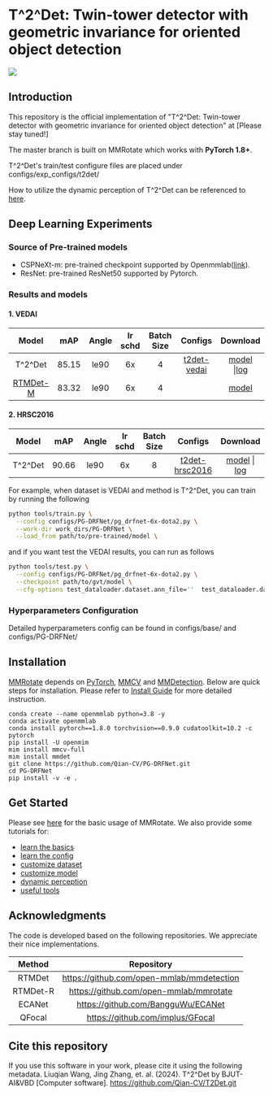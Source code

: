 # T^2^Det: Twin-tower detector with geometric invariance for oriented object detection

![](docs/Figure/Fig1.png)

## Introduction

This repository is the official implementation of "T^2^Det: Twin-tower detector with geometric invariance for oriented object detection" at [Please stay tuned!]

The master branch is built on MMRotate which works with **PyTorch 1.8+**.

T^2^Det's train/test configure files are placed under configs/exp_configs/t2det/

How to utilize the dynamic perception of T^2^Det can be referenced to [here](docs/en/tutorials/dynamic_perception.md).

## Deep Learning Experiments

### Source of Pre-trained models

* CSPNeXt-m: pre-trained checkpoint supported by Openmmlab([link](https://download.openmmlab.com/mmdetection/v3.0/rtmdet/cspnext_rsb_pretrain/cspnext-m_8xb256-rsb-a1-600e_in1k-ecb3bbd9.pth)).
* ResNet: pre-trained ResNet50 supported by Pytorch.

### Results and models


#### 1. VEDAI

|                    Model                     |  mAP  | Angle | lr schd | Batch Size |                           Configs                            |                           Download                           |
| :------------------------------------------: | :---: | :---: | :-----: | :--------: | :----------------------------------------------------------: | :----------------------------------------------------------: |
|                   T^2^Det                    | 85.15 | le90  |   6x    |     4      | [t2det-vedai](./configs\exp_configs\t2det\VEDAI\t2det_rtmdet_m-6x-vedai.py) | [model](https://drive.google.com/file/d/1SSPv49ms1Vs9tGHj48TZ3zdjqaVAWASo/view?usp=sharing) \|[log](./tools/work_dirs/PG-DRFNet/VEDAI_log.log) |
| [RTMDet-M](https://arxiv.org/abs/2212.07784) | 83.32 | le90  |   6x    |     4      |                                                              | [model](https://drive.google.com/file/d/1_fTCD_vKP3rrCnvSkHgeOOEzBjc3n55-/view?usp=sharing) |

#### 2. HRSC2016

|  Model  |  mAP  | Angle | lr schd | Batch Size |                           Configs                            |                           Download                           |
| :-----: | :---: | :---: | :-----: | :--------: | :----------------------------------------------------------: | :----------------------------------------------------------: |
| T^2^Det | 90.66 | le90  |   6x    |     8      | [t2det-hrsc2016](./configs\exp_configs\t2det\hrsc\t2det_rtmdet_m-6x-hrsc.py) | [model](https://drive.google.com/file/d/1RT7sitAzAcmMcXiLQ4nYavxJBmvXoiBz/view?usp=sharing) \| [log](./tools/work_dirs/PG-DRFNet/DOTA_log.log) |


For example, when dataset is VEDAI and method is T^2^Det, you can train by running the following

```bash
python tools/train.py \
  --config configs/PG-DRFNet/pg_drfnet-6x-dota2.py \
  --work-dir work_dirs/PG-DRFNet \
  --load_from path/to/pre-trained/model \
```

and if you want test the VEDAI results, you can run  as follows

```bash
python tools/test.py \
  --config configs/PG-DRFNet/pg_drfnet-6x-dota2.py \
  --checkpoint path/to/gvt/model \
  --cfg-options test_dataloader.dataset.ann_file=''  test_dataloader.dataset.data_prefix.img_path=test/images/ test_evaluator.format_only=True test_evaluator.merge_patches=True test_evaluator.outfile_prefix='path/to/save_dir'
```

### Hyperparameters Configuration

Detailed hyperparameters config can be found in configs/base/ and configs/PG-DRFNet/

## Installation

[MMRotate](https://github.com/open-mmlab/mmrotate/tree/1.x) depends on [PyTorch](https://pytorch.org/), [MMCV](https://github.com/open-mmlab/mmcv) and [MMDetection](https://github.com/open-mmlab/mmdetection).
Below are quick steps for installation.
Please refer to [Install Guide](https://mmrotate.readthedocs.io/en/latest/install.html) for more detailed instruction.

```shell
conda create --name openmmlab python=3.8 -y
conda activate openmmlab
conda install pytorch==1.8.0 torchvision==0.9.0 cudatoolkit=10.2 -c pytorch
pip install -U openmim
mim install mmcv-full
mim install mmdet
git clone https://github.com/Qian-CV/PG-DRFNet.git
cd PG-DRFNet
pip install -v -e .
```

## Get Started

Please see [here](docs/en/get_started.md) for the basic usage of MMRotate.
We also provide some tutorials for:

- [learn the basics](docs/en/intro.md)
- [learn the config](docs/en/tutorials/customize_config.md)
- [customize dataset](docs/en/tutorials/customize_dataset.md)
- [customize model](docs/en/tutorials/customize_models.md)
- [dynamic perception](docs/en/tutorials/dynamic_perception.md)
- [useful tools](docs/en/tutorials/useful_tools.md)

## Acknowledgments

The code is developed based on the following repositories. We appreciate their nice implementations.

|  Method  |                Repository                 |
| :------: | :---------------------------------------: |
|  RTMDet  | https://github.com/open-mmlab/mmdetection |
| RTMDet-R |  https://github.com/open-mmlab/mmrotate   |
|  ECANet  |    https://github.com/BangguWu/ECANet     |
|  QFocal  |     https://github.com/implus/GFocal      |

## Cite this repository

If you use this software in your work, please cite it using the following metadata. Liuqian Wang, Jing Zhang, et. al. (2024). T^2^Det by BJUT-AI&VBD [Computer software]. https://github.com/Qian-CV/T2Det.git
